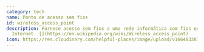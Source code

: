 ```yaml
---
category: tech
name: Ponto de acesso sem fios
id: wireless_access_point
description: Fornece acesso sem fios a uma rede informática com fios ou à
  Internet. [](https://en.wikipedia.org/wiki/Wireless_access_point)
icon: https://res.cloudinary.com/helpful-places/image/upload/v1664832813/dtpr-icons/tech/wave_bmvtme.svg
---
```

